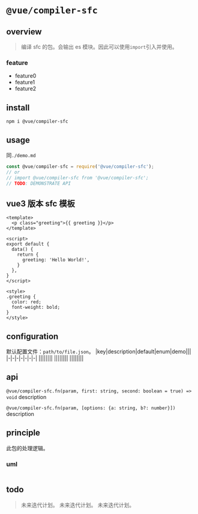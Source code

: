 # `@vue/compiler-sfc`

## overview

> 编译 sfc 的包。会输出 es 模块。因此可以使用`import`引入并使用。

### feature

- feature0
- feature1
- feature2

## install

`npm i @vue/compiler-sfc`

## usage

同`./demo.md`

```js
const @vue/compiler-sfc = require('@vue/compiler-sfc');
// or
// import @vue/compiler-sfc from '@vue/compiler-sfc';
// TODO: DEMONSTRATE API
```

## vue3 版本 sfc 模板

```vue
<template>
  <p class="greeting">{{ greeting }}</p>
</template>

<script>
export default {
  data() {
    return {
      greeting: 'Hello World!',
    }
  },
}
</script>

<style>
.greeting {
  color: red;
  font-weight: bold;
}
</style>
```

## configuration

默认配置文件：`path/to/file.json`。
|key|description|default|enum|demo|||
|-|-|-|-|-|-|-|
||||||||
||||||||
||||||||

## api

`@vue/compiler-sfc.fn(param, first: string, second: boolean = true) => void`
description

`@vue/compiler-sfc.fn(param, [options: {a: string, b?: number}])`
description

## principle

此包的处理逻辑。

### uml

```

```

## todo

> 未来迭代计划。
> 未来迭代计划。
> 未来迭代计划。
